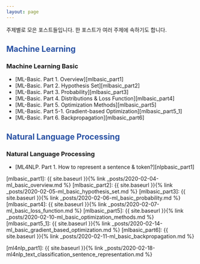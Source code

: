 ```yaml
---
layout: page
---
```


주제별로 모은 포스트들입니다. 한 포스트가 여러 주제에 속하기도 합니다.

<font color="#2851a4"><h2>Machine Learning</h2></font>

### Machine Learning Basic
- [ML-Basic. Part 1. Overview][mlbasic_part1]
- [ML-Basic. Part 2. Hypothesis Set][mlbasic_part2]
- [ML-Basic. Part 3. Probability][mlbasic_part3]
- [ML-Basic. Part 4. Distributions & Loss Function][mlbasic_part4]
- [ML-Basic. Part 5. Optimization Methods][mlbasic_part5]
- [ML-Basic. Part 5-1. Gradient-based Optimization][mlbasic_part5_1]
- [ML-Basic. Part 6. Backpropagation][mlbasic_part6]


<font color="#2851a4"><h2>Natural Language Processing</h2></font>

### Natural Language Processing
- [ML4NLP. Part 1. How to represent a sentence & token?][nlpbasic_part1]

[mlbasic_part1]: {{ site.baseurl }}{% link _posts/2020-02-04-ml_basic_overview.md %}
[mlbasic_part2]: {{ site.baseurl }}{% link _posts/2020-02-05-ml_basic_hypothesis_set.md %}
[mlbasic_part3]: {{ site.baseurl }}{% link _posts/2020-02-06-ml_basic_probability.md %}
[mlbasic_part4]: {{ site.baseurl }}{% link _posts/2020-02-07-ml_basic_loss_function.md %}
[mlbasic_part5]: {{ site.baseurl }}{% link _posts/2020-02-10-ml_basic_optimization_methods.md %}
[mlbasic_part5_1]: {{ site.baseurl }}{% link _posts/2020-02-14-ml_basic_gradient_based_optimization.md %}
[mlbasic_part6]: {{ site.baseurl }}{% link _posts/2020-02-11-ml_basic_backpropagation.md %}

[ml4nlp_part1]: {{ site.baseurl }}{% link _posts/2020-02-18-ml4nlp_text_classification_sentence_representation.md %}
